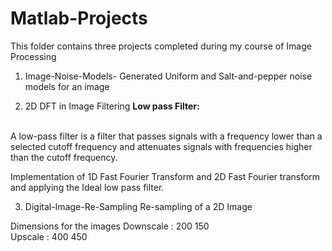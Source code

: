 # Matlab-Projects

This folder contains three projects completed during my course of Image Processing

1) Image-Noise-Models-
Generated Uniform and Salt-and-pepper noise models for an image

2) 2D DFT in Image Filtering
<b>Low pass Filter:</b>
<br/>
A low-pass filter is a filter that passes signals with a frequency lower than a selected cutoff frequency and attenuates signals with frequencies higher than the cutoff frequency.


Implementation of 1D Fast Fourier Transform and 2D Fast Fourier transform and applying the Ideal low pass filter.

3) Digital-Image-Re-Sampling
Re-sampling of a 2D Image

Dimensions for the images
Downscale : 200 150  
Upscale : 400 450
